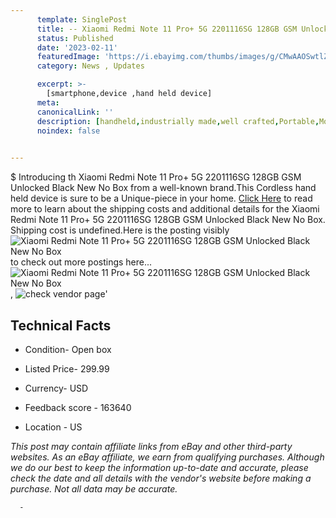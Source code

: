 ```yaml
---
      template: SinglePost
      title: -- Xiaomi Redmi Note 11 Pro+ 5G 2201116SG 128GB GSM Unlocked Black New No Box
      status: Published
      date: '2023-02-11'
      featuredImage: 'https://i.ebayimg.com/thumbs/images/g/CMwAAOSwtlZj5BVI/s-l225.jpg'
      category: News , Updates

      excerpt: >-
        [smartphone,device ,hand held device]
      meta:
      canonicalLink: ''
      description: [handheld,industrially made,well crafted,Portable,Mobile,Compact,Convenient,Lightweight,Maneuverable,Man-portable,Miniature,Carriable,Hand-held,Light,Holdable,Transportable,Mobile device,Pocket-sized,On-the-go,Wireless,Cordless,Compact size,Convenient size, smartphone,device ,hand held device]
      noindex: false
      

---
```

$
      Introducing th Xiaomi Redmi Note 11 Pro+ 5G 2201116SG 128GB GSM Unlocked Black New No Box from a well-known brand.This Cordless hand held device is sure to be a Unique-piece in your home. [Click Here](https://www.ebay.com/itm/295518387982?hash=item44ce44bf0e%3Ag%3ACMwAAOSwtlZj5BVI&mkevt=1&mkcid=1&mkrid=711-53200-19255-0&campid=%253CePNCampaignId%253E&customid=%253CreferenceId%253E&toolid=10049) to read more to learn about the shipping costs and additional details for the Xiaomi Redmi Note 11 Pro+ 5G 2201116SG 128GB GSM Unlocked Black New No Box. Shipping cost is undefined.Here is the posting visibly ![Xiaomi Redmi Note 11 Pro+ 5G 2201116SG 128GB GSM Unlocked Black New No Box](https://i.ebayimg.com/thumbs/images/g/CMwAAOSwtlZj5BVI/s-l225.jpg) to check out more postings here... ![Xiaomi Redmi Note 11 Pro+ 5G 2201116SG 128GB GSM Unlocked Black New No Box](https://i.ebayimg.com/images/g/CMwAAOSwtlZj5BVI/s-l1600.jpg), ![check vendor page](https://origin-galleryplus.ebayimg.com/ws/web/295518387982_2_0_1/225x225.jpg,https://origin-galleryplus.ebayimg.com/ws/web/295518387982_3_0_1/225x225.jpg,https://origin-galleryplus.ebayimg.com/ws/web/295518387982_4_0_1/225x225.jpg,https://origin-galleryplus.ebayimg.com/ws/web/295518387982_5_0_1/225x225.jpg,https://origin-galleryplus.ebayimg.com/ws/web/295518387982_6_0_1/225x225.jpg)'

      

 ## Technical Facts 



     
      

 - Condition- Open box 


      

 - Listed Price- 299.99 


      

 - Currency- USD 


      

 - Feedback score - 163640 


      

 - Location - US 


      
      

 *_This post may contain affiliate links from eBay and other third-party websites. As an eBay affiliate, we earn from qualifying purchases. Although we do our best to keep the information up-to-date and accurate, please check the date and all details with the vendor's website before making a purchase. Not all data may be accurate._*




      -
